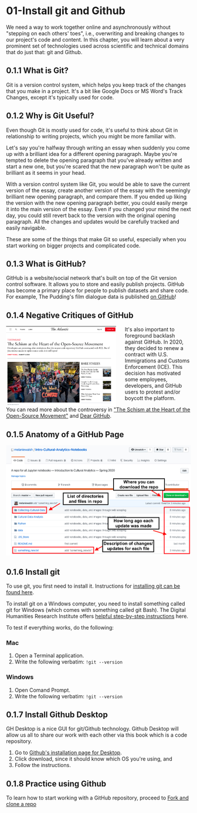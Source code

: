 # 01-Install git and Github

We need a way to work together online and asynchronously without "stepping on each others' toes", i.e., overwriting and breaking changes to our project's code and content. In this chapter, you will learn about a very prominent set of technologies used across scientific and technical domains that do just that: git and Github.

## 0.1.1 What is Git?

Git is a version control system, which helps you keep track of the changes that you make in a project. It's a bit like Google Docs or MS Word's Track Changes, except it's typically used for code.

## 0.1.2 Why is Git Useful?

Even though Git is mostly used for code, it's useful to think about Git in relationship to writing projects, which you might be more familiar with.

Let's say you're halfway through writing an essay when suddenly you come up with a brilliant idea for a different opening paragraph. Maybe you're tempted to delete the opening paragraph that you've already written and start a new one, but you're scared that the new paragraph won't be quite as brilliant as it seems in your head.

With a version control system like Git, you would be able to save the current version of the essay, create another version of the essay with the seemingly brilliant new opening paragraph, and compare them. If you ended up liking the version with the new opening paragraph better, you could easily merge it into the main version of the essay. Even if you changed your mind the next day, you could still revert back to the version with the original opening paragraph. All the changes and updates would be carefully tracked and easily navigable.

These are some of the things that make Git so useful, especially when you start working on bigger projects and complicated code.

## 0.1.3 What is GitHub?

GitHub is a website/social network that's built on top of the Git version control software. It allows you to store and easily publish projects. GitHub has become a primary place for people to publish datasets and share code. For example, The Pudding's film dialogue data is published [on GitHub](https://github.com/matthewfdaniels/scripts/)!

## 0.1.4 Negative Critiques of GitHub

<a href="https://www.theatlantic.com/technology/archive/2020/01/ice-contract-github-sparks-developer-protests/604339/" ><img src="../assets/images/getting-started/gh-protest.png" style="float:left;margin-right:1.5rem;width:300px" ></a >

It's also important to foreground backlash against GitHub. In 2020, they decided to renew a contract with U.S. Immigrations and Customs Enforcement (ICE). This decision has motivated some employees, developers, and GitHub users to protest and/or boycott the platform.

You can read more about the controversy in ["The Schism at the Heart of the Open-Source Movement"](https://www.theatlantic.com/technology/archive/2020/01/ice-contract-github-sparks-developer-protests/604339/) and [Dear GitHub](https://github.com/drop-ice/dear-github-2.0/blob/master/README.md).

## 0.1.5 Anatomy of a GitHub Page

<img src="../assets/images/getting-started/GitHub-Anatomy.png" />

## 0.1.6 Install git

To use git, you first need to install it. Instructions for [installing git can be found here](https://git-scm.com/book/en/v2/Getting-Started-Installing-Git).

To install git on a Windows computer, you need to install something called git for Windows (which comes with something called git Bash). The Digital Humanities Research Institute offers [helpful step-by-step instructions](https://github.com/DHRI-Curriculum/install/blob/v2.0/guides/git.md#windows) here.

To test if everything works, do the following:

### Mac

1. Open a Terminal application.
2. Write the following verbatim: `!git --version`

### Windows

1. Open Comand Prompt.
2. Write the following verbatim: `!git --version`

## 0.1.7 Install Github Desktop

GH Desktop is a nice GUI for git/Github technology. Github Desktop will allow us all to share our work with each other via this book which is a code repository.

1. Go to [Github's installation page for Desktop](https://desktop.github.com/).
2. Click download, since it should know which OS you're using, and
3. Follow the instructions.

## 0.1.8 Practice using Github

To learn how to start working with a GitHub repository, proceed to [Fork and clone a repo](./02-Fork-and-Clone-Course-Repo)
